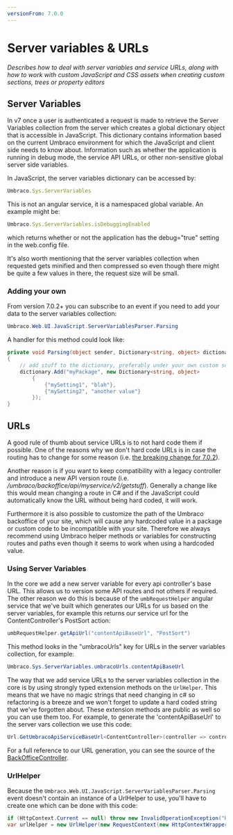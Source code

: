 ```yaml
---
versionFrom: 7.0.0
---
```


# Server variables & URLs

_Describes how to deal with server variables and service URLs, along with how to work with custom JavaScript and CSS assets when creating custom sections, trees or property editors_

## Server Variables

In v7 once a user is authenticated a request is made to retrieve the Server Variables collection from the server which creates a global dictionary object that is accessible in JavaScript. This dictionary contains information based on the current Umbraco environment for which the JavaScript and client side needs to know about. Information such as whether the application is running in debug mode, the service API URLs, or other non-sensitive global server side variables.

In JavaScript, the server variables dictionary can be accessed by:

```javascript
Umbraco.Sys.ServerVariables
```

This is not an angular service, it is a namespaced global variable. An example might be:

```javascript
Umbraco.Sys.ServerVariables.isDebuggingEnabled
```

which returns whether or not the application has the debug="true" setting in the web.config file.

It's also worth mentioning that the server variables collection when requested gets minified and then compressed so even though there might be quite a few values in there, the request size will be small.

### Adding your own

From version 7.0.2+ you can subscribe to an event if you need to add your data to the server variables collection:

```csharp
Umbraco.Web.UI.JavaScript.ServerVariablesParser.Parsing
```

A handler for this method could look like:

```csharp
private void Parsing(object sender, Dictionary<string, object> dictionary)
{
	// add stuff to the dictionary, preferably under your own custom section such as:
	dictionary.Add("myPackage", new Dictionary<string, object>
		{
			{"mySetting1", "blah"},
			{"mySetting2", "another value"}
		});
}
```

## URLs

A good rule of thumb about service URLs is to not hard code them if possible. One of the reasons why we don't hard code URLs is in case the routing has to change for some reason (i.e. [the breaking change for 7.0.2](https://umbraco.com/blog/heads-up-breaking-change-coming-in-702-and-62/)).

Another reason is if you want to keep compatibility with a legacy controller and introduce a new API version route (i.e. */umbraco/backoffice/api/myservice/v2/getstuff*). Generally a change like this would mean changing a route in C# and if the JavaScript could automatically know the URL without being hard coded, it will work.

Furthermore it is also possible to customize the path of the Umbraco backoffice of your site, which will cause any hardcoded value in a package or custom code to be incompatible with your site. Therefore we always recommend using Umbraco helper methods or variables for constructing routes and paths even though it seems to work when using a hardcoded value.

### Using Server Variables

In the core we add a new server variable for every api controller's base URL. This allows us to version some API routes and not others if required. The other reason we do this is because of the `umbRequestHelper` angular service that we've built which generates our URLs for us based on the server variables, for example this returns our service url for the ContentController's PostSort action:

```csharp
umbRequestHelper.getApiUrl("contentApiBaseUrl", "PostSort")  
```

This method looks in the "umbracoUrls" key for URLs in the server variables collection, for example:

```csharp
Umbraco.Sys.ServerVariables.umbracoUrls.contentApiBaseUrl
```

The way that we add service URLs to the server variables collection in the core is by using strongly typed extension methods on the `UrlHelper`. This means that we have no magic strings that need changing in c# so refactoring is a breeze and we won't forget to update a hard coded string that we've forgotten about. These extension methods are public as well so you can use them too. For example, to generate the 'contentApiBaseUrl' to the server vars collection we use this code:

```csharp
Url.GetUmbracoApiServiceBaseUrl<ContentController>(controller => controller.PostSave(null))
```

For a full reference to our URL generation, you can see the source of the [BackOfficeController](https://github.com/umbraco/Umbraco-CMS/blob/v7/dev/src/Umbraco.Web/Editors/BackOfficeController.cs).

### UrlHelper

Because the `Umbraco.Web.UI.JavaScript.ServerVariablesParser.Parsing` event doesn't contain an instance of a UrlHelper to use, you'll have to create one which can be done with this code:

```csharp
if (HttpContext.Current == null) throw new InvalidOperationException("HttpContext is null.");
var urlHelper = new UrlHelper(new RequestContext(new HttpContextWrapper(HttpContext.Current), new RouteData()))
```
